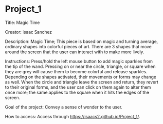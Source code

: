 # Project_1
Title: Magic Time

Creator: Isaac Sanchez

Description: Magic Time; This piece is based on magic and turning average, ordinary shapes into colorful pieces of art. There are 3 shapes that move around the screen that the user can interact with to make more lively. 

Instructions: Press/hold the left mouse button to add magic sparkles from the tip of the wand. Pressing on or near the circle, triangle, or square when they are grey will cause them to become colorful and release sparkles. Depending on the shapes activated, their movements or forms may change as well. When the circle and triangle leave the screen and return, they revert to their original forms, and the user can click on them again to alter them once more; the same applies to the square when it hits the edges of the screen.

Goal of the project: Convey a sense of wonder to the user.

How to access: Access through https://isaacs2.github.io/Project_1/.
